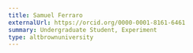 ```yaml
---
title: Samuel Ferraro
externalUrl: https://orcid.org/0000-0001-8161-6461
summary: Undergraduate Student, Experiment
type: altbrownuniversity
---
```

